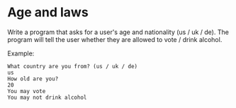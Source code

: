 # Age and laws

Write a program that asks for a user's age and nationality (us / uk / de). The program will tell the user whether they are allowed to vote / drink alcohol.

Example:

```
What country are you from? (us / uk / de)
us
How old are you?
20
You may vote
You may not drink alcohol
```
